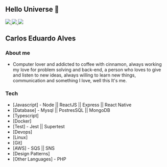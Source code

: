 ## Hello Universe :milky_way:

<div>
  <a href="mailto:caaduh4@gmail.com">
  <img src="https://camo.githubusercontent.com/23e81dd21a2b0ce888a5e4f42d36e62fe167171a/68747470733a2f2f696d672e736869656c64732e696f2f62616467652f2d476d61696c2d6331343433383f7374796c653d666c61742d737175617265266c6f676f3d476d61696c266c6f676f436f6c6f723d7768697465266c696e6b3d6d61696c746f3a6d61696b6f6e62646f6d696e6775657340676d61696c2e636f6d" />
</a>
  <a href="https://github.com/codespoa">
  <img src="https://camo.githubusercontent.com/37664400c7c5f67f6e75ff1d4ca3f83aa51eecb6/68747470733a2f2f696d672e736869656c64732e696f2f62616467652f2d4769746875622d3030303f7374796c653d666c61742d737175617265266c6f676f3d476974687562266c6f676f436f6c6f723d7768697465266c696e6b3d68747470733a2f2f6769746875622e636f6d2f6d6169636f6e67756e6e6572" />
</a>
  <a href="https://www.linkedin.com/in/eduardo-alves-157576189/" target="_blank">
  <img src="https://camo.githubusercontent.com/249a9b5495929553bbeeff01686a9c6b0585a922/68747470733a2f2f696d672e736869656c64732e696f2f62616467652f2d4c696e6b6564496e2d626c75653f7374796c653d666c61742d737175617265266c6f676f3d4c696e6b6564696e266c6f676f436f6c6f723d7768697465266c696e6b3d68747470733a2f2f7777772e6c696e6b6564696e2e636f6d2f696e2f6d6169636f6e2d646f6d696e677565732f" />
</a>
</div>

## Carlos Eduardo Alves

### About me
- Computer lover and addicted to coffee with cinnamon, always working my love for problem solving and back-end, a person who loves to give and listen to new ideas, always willing to learn new things, communication and something I love, well this It's me.

### Tech

* [Javascript] - Node || ReactJS || Express || React Native 
* [Database] - Mysql || PostresSQL || MongoDB
* [Typescript]
* [Docker]
* [Test] - Jest || Supertest
* [Devops]
* [Linux]
* [Git]
* [AWS] - SQS || SNS
* [Design Patterns]
* [Other Languages] - PHP
